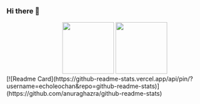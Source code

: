### Hi there 👋

<div align="center">
    <img  height="120px" src="https://github-readme-stats.vercel.app/api?username=echoleochan&show_icons=true&count_private=true&hide=prs&theme=default_repocard" />
    <img  height="120px" src="https://github-readme-stats.vercel.app/api/top-langs/?username=echoleochan&layout=compact" /> 
</div>
[![Readme Card](https://github-readme-stats.vercel.app/api/pin/?username=echoleochan&repo=github-readme-stats)](https://github.com/anuraghazra/github-readme-stats)
